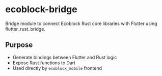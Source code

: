 # ecoblock-bridge

Bridge module to connect Ecoblock Rust core libraries with Flutter using flutter_rust_bridge.

## Purpose

- Generate bindings between Flutter and Rust logic
- Expose Rust functions to Dart
- Used directly by `ecoblock_mobile` frontend

